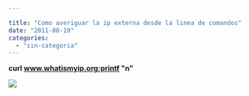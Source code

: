 ```yaml
---

title: "Como averiguar la ip externa desde la linea de comandos"
date: "2011-08-19"
categories: 
  - "sin-categoria"
---
```


**curl www.whatismyip.org;printf "n"**

![](https://blogger.googleusercontent.com/tracker/3262098284547378612-6002959546765723526?l=tablondesastre.blogspot.com)
